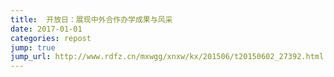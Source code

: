 ```yaml
---
title:  开放日：展现中外合作办学成果与风采
date: 2017-01-01
categories: repost
jump: true
jump_url: http://www.rdfz.cn/mxwgg/xnxw/kx/201506/t20150602_27392.html
---
```


